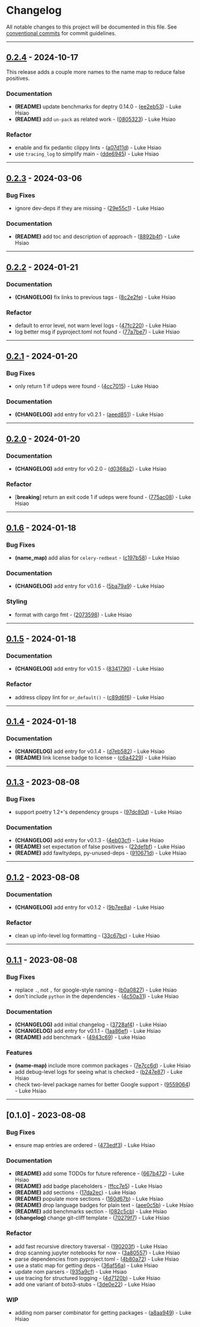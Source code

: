 # Changelog

All notable changes to this project will be documented in this file. See [conventional commits](https://www.conventionalcommits.org/) for commit guidelines.

---
## [0.2.4](https://github.com/lukehsiao/poetry-udeps/compare/v0.2.3..v0.2.4) - 2024-10-17

This release adds a couple more names to the name map to reduce false positives.

### Documentation

- **(README)** update benchmarks for deptry 0.14.0 - ([ee2eb53](https://github.com/lukehsiao/poetry-udeps/commit/ee2eb533a55e324713729e6a66ce1d139b7da53a)) - Luke Hsiao
- **(README)** add `un-pack` as related work - ([0805323](https://github.com/lukehsiao/poetry-udeps/commit/0805323735fa47c140bc26cce68f7d868dfb8120)) - Luke Hsiao

### Refactor

- enable and fix pedantic clippy lints - ([a07d11d](https://github.com/lukehsiao/poetry-udeps/commit/a07d11d2a73c6d5ca0932e4f483a7d43a4ad2e46)) - Luke Hsiao
- use `tracing_log` to simplify main - ([dde6945](https://github.com/lukehsiao/poetry-udeps/commit/dde6945a861d8c1efc1a00220ff18bee06f7d8f7)) - Luke Hsiao

---
## [0.2.3](https://github.com/lukehsiao/poetry-udeps/compare/v0.2.2..v0.2.3) - 2024-03-06

### Bug Fixes

- ignore dev-deps if they are missing - ([29e55c1](https://github.com/lukehsiao/poetry-udeps/commit/29e55c1eb7db93efd6b385b34f849c1e885e84b1)) - Luke Hsiao

### Documentation

- **(README)** add toc and description of approach - ([8892b4f](https://github.com/lukehsiao/poetry-udeps/commit/8892b4fd6c14b78d29972bc0aceb8253a847c832)) - Luke Hsiao

---
## [0.2.2](https://github.com/lukehsiao/poetry-udeps/compare/v0.2.1..v0.2.2) - 2024-01-21

### Documentation

- **(CHANGELOG)** fix links to previous tags - ([8c2e2fe](https://github.com/lukehsiao/poetry-udeps/commit/8c2e2fefad43615db0da2a049abde8e8f5de504f)) - Luke Hsiao

### Refactor

- default to error level, not warn level logs - ([47fc220](https://github.com/lukehsiao/poetry-udeps/commit/47fc22008589d6ee46d5e881dd93bbaa96ef10d4)) - Luke Hsiao
- log better msg if pyproject.toml not found - ([77a7be7](https://github.com/lukehsiao/poetry-udeps/commit/77a7be79ece6f8cbe99f8ac1fc70d3306eda8583)) - Luke Hsiao

---
## [0.2.1](https://github.com/lukehsiao/poetry-udeps/compare/v0.2.0..v0.2.1) - 2024-01-20

### Bug Fixes

- only return 1 if udeps were found - ([4cc7015](https://github.com/lukehsiao/poetry-udeps/commit/4cc7015b742bf3654f16cf164ba64b539d1bf8a3)) - Luke Hsiao

### Documentation

- **(CHANGELOG)** add entry for v0.2.1 - ([aeed851](https://github.com/lukehsiao/poetry-udeps/commit/aeed85187cf2fdac4ce98bf5da121737ece5995b)) - Luke Hsiao

---
## [0.2.0](https://github.com/lukehsiao/poetry-udeps/compare/v0.1.6..v0.2.0) - 2024-01-20

### Documentation

- **(CHANGELOG)** add entry for v0.2.0 - ([d0368a2](https://github.com/lukehsiao/poetry-udeps/commit/d0368a2f1dd007adf5fd15c62a818ca2032356bc)) - Luke Hsiao

### Refactor

-  [**breaking**] return an exit code 1 if udeps were found - ([775ac08](https://github.com/lukehsiao/poetry-udeps/commit/775ac08cd0ae4b1dcc6141cef3b91f7cadf7d6ce)) - Luke Hsiao

---
## [0.1.6](https://github.com/lukehsiao/poetry-udeps/compare/v0.1.5..v0.1.6) - 2024-01-18

### Bug Fixes

- **(name_map)** add alias for `celery-redbeat` - ([c197b58](https://github.com/lukehsiao/poetry-udeps/commit/c197b58b25684bccbfbb38da23b9b10859aa1de3)) - Luke Hsiao

### Documentation

- **(CHANGELOG)** add entry for v0.1.6 - ([5ba79a9](https://github.com/lukehsiao/poetry-udeps/commit/5ba79a9c5ee02f2f20b2054ffd8dda1150edfb01)) - Luke Hsiao

### Styling

- format with cargo fmt - ([2073598](https://github.com/lukehsiao/poetry-udeps/commit/2073598446f0c0fbe39ca27c5e5d123bdf78c893)) - Luke Hsiao

---
## [0.1.5](https://github.com/lukehsiao/poetry-udeps/compare/v0.1.4..v0.1.5) - 2024-01-18

### Documentation

- **(CHANGELOG)** add entry for v0.1.5 - ([8341790](https://github.com/lukehsiao/poetry-udeps/commit/8341790778cab6e7d3d1eb87b32611d3476671e6)) - Luke Hsiao

### Refactor

- address clippy lint for `or_default()` - ([c89d6f6](https://github.com/lukehsiao/poetry-udeps/commit/c89d6f658ffb9cb7148bee0f85ebc11da6cfb01f)) - Luke Hsiao

---
## [0.1.4](https://github.com/lukehsiao/poetry-udeps/compare/v0.1.3..v0.1.4) - 2024-01-18

### Documentation

- **(CHANGELOG)** add entry for v0.1.4 - ([d7eb582](https://github.com/lukehsiao/poetry-udeps/commit/d7eb582e9190c2313d7ab49bafa1097de53a1c62)) - Luke Hsiao
- **(README)** link license badge to license - ([c6a4229](https://github.com/lukehsiao/poetry-udeps/commit/c6a4229d8feb1d3d2234547a3cc9a4a40144a3ab)) - Luke Hsiao

---
## [0.1.3](https://github.com/lukehsiao/poetry-udeps/compare/v0.1.2..v0.1.3) - 2023-08-08

### Bug Fixes

- support poetry 1.2+'s dependency groups - ([97dc80d](https://github.com/lukehsiao/poetry-udeps/commit/97dc80d65f27721fe19f4973189b197af2539ea7)) - Luke Hsiao

### Documentation

- **(CHANGELOG)** add entry for v0.1.3 - ([4eb03cf](https://github.com/lukehsiao/poetry-udeps/commit/4eb03cf971ba06722e7beeb69f71dffd7823eddf)) - Luke Hsiao
- **(README)** set expectation of false positives - ([22defbf](https://github.com/lukehsiao/poetry-udeps/commit/22defbf823cc3b3b0933286262b90dd651806f4f)) - Luke Hsiao
- **(README)** add fawltydeps, py-unused-deps - ([910671d](https://github.com/lukehsiao/poetry-udeps/commit/910671d166cf5225aadd8a07d3db4936b73182bc)) - Luke Hsiao

---
## [0.1.2](https://github.com/lukehsiao/poetry-udeps/compare/v0.1.1..v0.1.2) - 2023-08-08

### Documentation

- **(CHANGELOG)** add entry for v0.1.2 - ([9b7ee8a](https://github.com/lukehsiao/poetry-udeps/commit/9b7ee8a6c22fc2d15f40da1212405c7f2aa1c8ce)) - Luke Hsiao

### Refactor

- clean up info-level log formatting - ([33c67bc](https://github.com/lukehsiao/poetry-udeps/commit/33c67bc533e17cfedaac6653b5364cd684574b53)) - Luke Hsiao

---
## [0.1.1](https://github.com/lukehsiao/poetry-udeps/compare/v0.1.0..v0.1.1) - 2023-08-08

### Bug Fixes

- replace `.`, not `,` for google-style naming - ([b0a0827](https://github.com/lukehsiao/poetry-udeps/commit/b0a08270da535fea6bf81a5f63cbf4784f0f9e41)) - Luke Hsiao
- don't include `python` in the dependencies - ([4c50a31](https://github.com/lukehsiao/poetry-udeps/commit/4c50a31deb6b8952829273385538767c0792f83d)) - Luke Hsiao

### Documentation

- **(CHANGELOG)** add initial changelog - ([3728af4](https://github.com/lukehsiao/poetry-udeps/commit/3728af4a9cb8ce2544c30571e6ae8c4c7f430028)) - Luke Hsiao
- **(CHANGELOG)** add entry for v0.1.1 - ([1aa86ef](https://github.com/lukehsiao/poetry-udeps/commit/1aa86ef5eaa4a1eb7cea18ca839399a12d76bad5)) - Luke Hsiao
- **(README)** add benchmark - ([4943c69](https://github.com/lukehsiao/poetry-udeps/commit/4943c698bb68eafccca1a9a5feaef1c54b55588b)) - Luke Hsiao

### Features

- **(name-map)** include more common packages - ([7e7cc6d](https://github.com/lukehsiao/poetry-udeps/commit/7e7cc6dee6a7a18456c9152a569f010d419ffe8f)) - Luke Hsiao
- add debug-level logs for seeing what is checked - ([b247e87](https://github.com/lukehsiao/poetry-udeps/commit/b247e87d18855d5dde727441092d43f1b1a75b20)) - Luke Hsiao
- check two-level package names for better Google support - ([9559064](https://github.com/lukehsiao/poetry-udeps/commit/95590641da9b5887a38b7c3d953d5ff58e03a751)) - Luke Hsiao

---
## [0.1.0] - 2023-08-08

### Bug Fixes

- ensure map entries are ordered - ([473edf3](https://github.com/lukehsiao/poetry-udeps/commit/473edf384b22c4e332149cc7a66096ba0d7356ae)) - Luke Hsiao

### Documentation

- **(README)** add some TODOs for future reference - ([667b472](https://github.com/lukehsiao/poetry-udeps/commit/667b4722d347caf298b26c5ce0c8b1508d5b568d)) - Luke Hsiao
- **(README)** add badge placeholders - ([ffcc7e5](https://github.com/lukehsiao/poetry-udeps/commit/ffcc7e5143a0a7ade5128330c81d66e202bde2df)) - Luke Hsiao
- **(README)** add sections - ([17da2ec](https://github.com/lukehsiao/poetry-udeps/commit/17da2ecf6c1a8a24ba784c0f0676132122c04f21)) - Luke Hsiao
- **(README)** populate more sections - ([160d67b](https://github.com/lukehsiao/poetry-udeps/commit/160d67b3d406414e884745f95ac11dc1c05be8a3)) - Luke Hsiao
- **(README)** drop language badges for plain text - ([aee0c5b](https://github.com/lukehsiao/poetry-udeps/commit/aee0c5b3e0b0a2d6956d728afd9381273c42974a)) - Luke Hsiao
- **(README)** add benchmarks section - ([082c5cb](https://github.com/lukehsiao/poetry-udeps/commit/082c5cb0b36568fd17f8243df0d0834b6e1922df)) - Luke Hsiao
- **(changelog)** change git-cliff template - ([70279f7](https://github.com/lukehsiao/poetry-udeps/commit/70279f79f8aea46f67500e9d44bf373cb5e33e80)) - Luke Hsiao

### Refactor

- add fast recursive directory traversal - ([190203f](https://github.com/lukehsiao/poetry-udeps/commit/190203fdc77ed7434bf94447707961d4ecea0895)) - Luke Hsiao
- drop scanning jupyter notebooks for now - ([3a80557](https://github.com/lukehsiao/poetry-udeps/commit/3a80557cc567eeb2e1a24ea75609e53767325f89)) - Luke Hsiao
- parse dependencies from pyproject.toml - ([4b80a72](https://github.com/lukehsiao/poetry-udeps/commit/4b80a72d43ae56fac1dfda28cf3af139dbb3cb88)) - Luke Hsiao
- use a static map for getting deps - ([36af56a](https://github.com/lukehsiao/poetry-udeps/commit/36af56aad99676b742d9b8a91b0327471f798aa6)) - Luke Hsiao
- update nom parsers - ([935a9cf](https://github.com/lukehsiao/poetry-udeps/commit/935a9cf0d4bf35065afe25648d3b69f3145c7a23)) - Luke Hsiao
- use tracing for structured logging - ([4d7120b](https://github.com/lukehsiao/poetry-udeps/commit/4d7120bd34543d6a50d1aa13b56d5002cdbf72b4)) - Luke Hsiao
- add one variant of boto3-stubs - ([3de0e22](https://github.com/lukehsiao/poetry-udeps/commit/3de0e226e28d80bc7b06912e1e625ffec1911e25)) - Luke Hsiao

### WIP

- adding nom parser combinator for getting packages - ([a8aa949](https://github.com/lukehsiao/poetry-udeps/commit/a8aa9490fbc5aeecbc565351877fe118465ac487)) - Luke Hsiao
